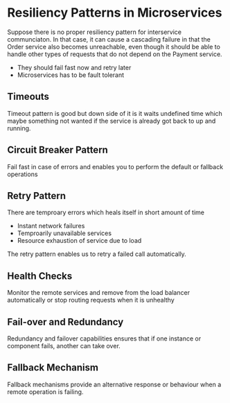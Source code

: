 # Resiliency Patterns in Microservices

Suppose there is no proper resiliency pattern for interservice communciaton. In that case, it can cause a cascading failure in that the Order service also becomes unreachable, 
even though it should be able to handle other types of requests that do not depend on the Payment service.

* They should fail fast now and retry later
* Microservices has to be fault tolerant

## Timeouts

Timeout pattern is good but down side of it is it waits undefined time which maybe something not wanted if the service is already got back to up and running.

## Circuit Breaker Pattern

Fail fast in case of errors and enables you to perform the default or fallback operations

## Retry Pattern

There are temproary errors which heals itself in short amount of time

* Instant network failures
* Temproarily unavailable services
* Resource exhaustion of service due to load

The retry pattern enables us to retry a failed call automatically.

## Health Checks

Monitor the remote services and remove from the load balancer automatically or stop routing requests when it is 
unhealthy

## Fail-over and Redundancy

Redundancy and failover capabilities ensures that if one instance or component fails, another can take over.

## Fallback Mechanism

Fallback mechanisms provide an alternative response or behaviour when a remote operation is failing. 
